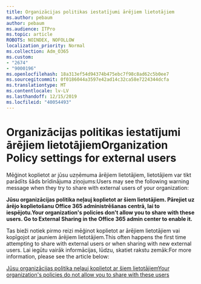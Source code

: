 ```yaml
---
title: Organizācijas politikas iestatījumi ārējiem lietotājiem
ms.author: pebaum
author: pebaum
ms.audience: ITPro
ms.topic: article
ROBOTS: NOINDEX, NOFOLLOW
localization_priority: Normal
ms.collection: Adm_O365
ms.custom:
- "2674"
- "9000196"
ms.openlocfilehash: 18a313ef54d94374b475ebc7f98c8ad62c5b0ee7
ms.sourcegitcommit: 0f0186044a3597e42ad14c32ca58e7224344dcfa
ms.translationtype: MT
ms.contentlocale: lv-LV
ms.lasthandoff: 12/15/2019
ms.locfileid: "40054493"
---
```

# <a name="organization-policy-settings-for-external-users"></a><span data-ttu-id="54e75-102">Organizācijas politikas iestatījumi ārējiem lietotājiem</span><span class="sxs-lookup"><span data-stu-id="54e75-102">Organization Policy settings for external users</span></span>

<span data-ttu-id="54e75-103">Mēģinot koplietot ar jūsu uzņēmuma ārējiem lietotājiem, lietotājiem var tikt parādīts šāds brīdinājuma ziņojums:</span><span class="sxs-lookup"><span data-stu-id="54e75-103">Users may see the following warning message when they try to share with external users of your organization:</span></span> 

   <span data-ttu-id="54e75-104">**Jūsu organizācijas politika neļauj koplietot ar šiem lietotājiem. Pārejiet uz ārējo koplietošanu Office 365 administrēšanas centrā, lai to iespējotu.**</span><span class="sxs-lookup"><span data-stu-id="54e75-104">**Your organization's policies don't allow you to share with these users. Go to External Sharing in the Office 365 admin center to enable it.**</span></span> 

<span data-ttu-id="54e75-105">Tas bieži notiek pirmo reizi mēģinot koplietot ar ārējiem lietotājiem vai kopīgojot ar jauniem ārējiem lietotājiem.</span><span class="sxs-lookup"><span data-stu-id="54e75-105">This often happens the first time attempting to share with external users or when sharing with new external users.</span></span> <span data-ttu-id="54e75-106">Lai iegūtu vairāk informācijas, lūdzu, skatiet rakstu zemāk:</span><span class="sxs-lookup"><span data-stu-id="54e75-106">For more information, please see the article below:</span></span>

[<span data-ttu-id="54e75-107">Jūsu organizācijas politika neļauj koplietot ar šiem lietotājiem</span><span class="sxs-lookup"><span data-stu-id="54e75-107">Your organization's policies do not allow you to share with these users</span></span>](https://docs.microsoft.com/sharepoint/support/administration/organization-policies-do-not-allow-you-to-share-with-users-error)






